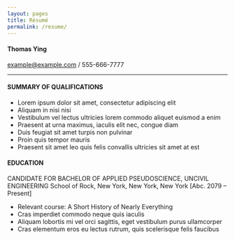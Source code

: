 ```yaml
---
layout: pages
title: Résumé
permalink: /resume/
---
```


<!--
<object width="492" height="492" type="application/pdf" data="/Resume.pdf?#view=FitH&scrollbar=0&toolbar=0&navpanes=0">
    <p><a href="/Resume.pdf">The PDF cannot be displayed. Click for alternate link.</a></p>
</object>
-->

#### Thomas Ying
example@example.com / 555-666-7777
***
#### SUMMARY OF QUALIFICATIONS
* Lorem ipsum dolor sit amet, consectetur adipiscing elit
* Aliquam in nisi nisi
* Vestibulum vel lectus ultricies lorem commodo aliquet euismod a enim
* Praesent at urna maximus, iaculis elit nec, congue diam
* Duis feugiat sit amet turpis non pulvinar
* Proin quis tempor mauris
* Praesent sit amet leo quis felis convallis ultricies sit amet at est

#### EDUCATION
CANDIDATE FOR BACHELOR OF APPLIED PSEUDOSCIENCE, UNCIVIL ENGINEERING
School of Rock, New York, New York, New York
[Abc. 2079 – Present]
* Relevant course: A Short History of Nearly Everything
* Cras imperdiet commodo neque quis iaculis
* Aliquam lobortis mi vel orci sagittis, eget vestibulum purus ullamcorper
* Cras elementum eros eu lectus rutrum, quis scelerisque felis faucibus
